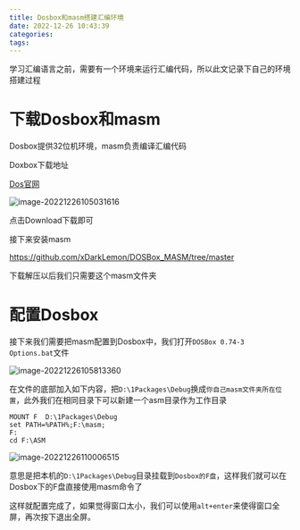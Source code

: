 ```yaml
---
title: Dosbox和masm搭建汇编环境
date: 2022-12-26 10:43:39
categories:
tags:
---
```


学习汇编语言之前，需要有一个环境来运行汇编代码，所以此文记录下自己的环境搭建过程

# 下载Dosbox和masm

Dosbox提供32位机环境，masm负责编译汇编代码

Doxbox下载地址

[Dos官网](https://www.dosbox.com/download.php?main=1)

![image-20221226105031616](https://skynesserblog.oss-cn-hangzhou.aliyuncs.com/image-20221226105031616.png)

点击Download下载即可

接下来安装masm

https://github.com/xDarkLemon/DOSBox_MASM/tree/master

下载解压以后我们只需要这个masm文件夹

# 配置Dosbox

接下来我们需要把masm配置到Dosbox中，我们打开`DOSBox 0.74-3 Options.bat`文件

![image-20221226105813360](https://skynesserblog.oss-cn-hangzhou.aliyuncs.com/image-20221226105813360.png)

在文件的底部加入如下内容，把`D:\1Packages\Debug`换成`你自己masm文件夹所在位置`，此外我们在相同目录下可以新建一个asm目录作为工作目录

```shell
MOUNT F  D:\1Packages\Debug
set PATH=%PATH%;F:\masm;
F:
cd F:\ASM
```

![image-20221226110006515](https://skynesserblog.oss-cn-hangzhou.aliyuncs.com/image-20221226110006515.png)

意思是把本机的`D:\1Packages\Debug`目录挂载到`Dosbox的F盘`，这样我们就可以在Dosbox下的F盘直接使用masm命令了

这样就配置完成了，如果觉得窗口太小，我们可以使用`alt+enter`来使得窗口全屏，再次按下退出全屏。
